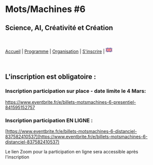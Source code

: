# Mots/Machines #6 
## Science, AI, Créativité et Création
<br>

[Accueil](https://motsmachines.github.io/2024/fr) | [Programme](https://motsmachines.github.io/2024/fr/program) | [Organisation](https://motsmachines.github.io/2024/fr/orga) | [S'inscrire](https://motsmachines.github.io/2024/fr/registration) | [<img src="EN.png" width="20">](https://motsmachines.github.io/2024/en/registration)

<br>

## L'inscription est obligatoire :

### Inscription participation sur place - date limite le 4 Mars:

[https://www.eventbrite.fr/e/billets-motsmachines-6-presentiel-841595152757
](https://www.eventbrite.fr/e/billets-motsmachines-6-presentiel-841595152757
)
### Inscription participation EN LIGNE :

[https://www.eventbrite.fr/e/billets-motsmachines-6-distanciel-837582410537](https://www.eventbrite.fr/e/billets-motsmachines-6-distanciel-837582410537)

Le lien Zoom pour la participation en ligne sera accessible après l'inscription
